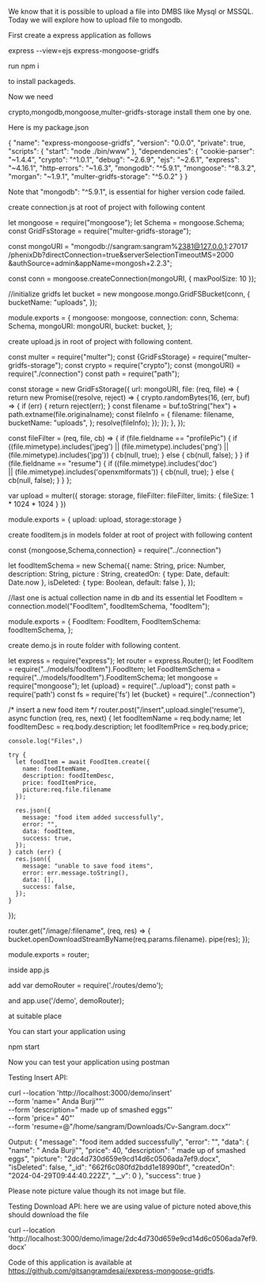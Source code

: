 We know that it is possible to upload a file into DMBS like Mysql or MSSQL.
Today we will explore how to upload file to mongodb.

First create a express application as follows

express --view=ejs express-mongoose-gridfs

run 
  npm i 

to install packageds.

Now we need

crypto,mongodb,mongoose,multer-gridfs-storage install them one by one.

Here is my package.json

{
  "name": "express-mongoose-gridfs",
  "version": "0.0.0",
  "private": true,
  "scripts": {
    "start": "node ./bin/www"
  },
  "dependencies": {
    "cookie-parser": "~1.4.4",
    "crypto": "^1.0.1",
    "debug": "~2.6.9",
    "ejs": "~2.6.1",
    "express": "~4.16.1",
    "http-errors": "~1.6.3",
    "mongodb": "^5.9.1",
    "mongoose": "^8.3.2",
    "morgan": "~1.9.1",
    "multer-gridfs-storage": "^5.0.2"
  }
}

Note that  "mongodb": "^5.9.1", is essential for higher version code failed.

create connection.js at root of project with following content

let mongoose = require("mongoose");
let Schema = mongoose.Schema;
const GridFsStorage = require("multer-gridfs-storage");

const mongoURI =
  "mongodb://sangram:sangram%2381@127.0.0.1:27017
/phenixDb?directConnection=true&serverSelectionTimeoutMS=2000
&authSource=admin&appName=mongosh+2.2.3";

const conn = mongoose.createConnection(mongoURI, { maxPoolSize: 10 });

//initialize gridfs
let bucket = new mongoose.mongo.GridFSBucket(conn, {
  bucketName: "uploads",
});

module.exports = {
  mongoose: mongoose,
  connection: conn,
  Schema: Schema,
  mongoURI: mongoURI,
  bucket: bucket,
};


create upload.js in root of project with following content.

const multer = require("multer");
const {GridFsStorage} = require("multer-gridfs-storage");
const crypto = require("crypto");
const {mongoURI} = require("./connection")
const path = require("path");

const storage = new GridFsStorage({
  url: mongoURI,
  file: (req, file) => {
    return new Promise((resolve, reject) => {
      crypto.randomBytes(16, (err, buf) => {
        if (err) {
          return reject(err);
        }
        const filename = buf.toString("hex") + path.extname(file.originalname);
        const fileInfo = {
          filename: filename,
          bucketName: "uploads",
        };
        resolve(fileInfo);
      });
    });
  },
});

const fileFilter = (req, file, cb) => {
    if (file.fieldname == "profilePic") {
        if ((file.mimetype).includes('jpeg') 
       || (file.mimetype).includes('png') 
       || (file.mimetype).includes('jpg')) {
            cb(null, true);
        } else {
            cb(null, false);
        }
    }
    if (file.fieldname == "resume") {
        if ((file.mimetype).includes('doc')  
        || (file.mimetype).includes('openxmlformats')) {
            cb(null, true);
        } else {
            cb(null, false);
        }
    }
};

var upload = multer({ storage: storage, fileFilter: fileFilter, 
    limits: { fileSize: 1 * 1024 * 1024 } })

module.exports = {
    upload: upload,
    storage:storage
}

create foodItem.js in models folder at root of project with following
content

const {mongoose,Schema,connection} = require("../connection")

let foodItemSchema = new Schema({
  name: String,
  price: Number,
  description: String,
  picture : String,
  createdOn: { type: Date, default: Date.now },
  isDeleted: { type: Boolean, default: false },
});

//last one is actual collection name in db and its essential
let FoodItem = connection.model("FoodItem", foodItemSchema, "foodItem");

module.exports = {
  FoodItem: FoodItem,
  FoodItemSchema: foodItemSchema,
};


create demo.js in route folder with following content.

let express = require("express");
let router = express.Router();
let FoodItem = require("../models/foodItem").FoodItem;
let FoodItemSchema = require("../models/foodItem").FoodItemSchema;
let mongoose = require("mongoose");
let {upload} = require("../upload");
const path = require('path')
const fs = require('fs')
let {bucket} = require("../connection")

/* insert a new food item */
router.post("/insert",upload.single('resume'), async function (req, res, next) {
    let foodItemName = req.body.name;
    let foodItemDesc = req.body.description;
    let foodItemPrice = req.body.price;

    console.log("Files",)

    try {
      let foodItem = await FoodItem.create({
        name: foodItemName,
        description: foodItemDesc,
        price: foodItemPrice,
        picture:req.file.filename
      });
   
      res.json({
        message: "food item added successfully",
        error: "",
        data: foodItem,
        success: true,
      });
    } catch (err) {
      res.json({
        message: "unable to save food items",
        error: err.message.toString(),
        data: [],
        success: false,
      });
    }
});



router.get("/image/:filename", (req, res) => {
  bucket.openDownloadStreamByName(req.params.filename).
  pipe(res);
});


module.exports = router;


inside app.js

add 
var demoRouter = require('./routes/demo');

and
app.use('/demo', demoRouter);

at suitable place

You can start your application using

npm start

Now you can test your application using postman

Testing Insert API:

curl --location 'http://localhost:3000/demo/insert' \
--form 'name=" Anda Burji\""' \
--form 'description=" made up of smashed eggs"' \
--form 'price=" 40"' \
--form 'resume=@"/home/sangram/Downloads/Cv-Sangram.docx"'

Output:
{
    "message": "food item added successfully",
    "error": "",
    "data": {
        "name": " Anda Burji\"",
        "price": 40,
        "description": " made up of smashed eggs",
        "picture": "2dc4d730d659e9cd14d6c0506ada7ef9.docx",
        "isDeleted": false,
        "_id": "662f6c080fd2bdd1e18990bf",
        "createdOn": "2024-04-29T09:44:40.222Z",
        "__v": 0
    },
    "success": true
}

Please note picture value though its not image but file.

Testing Download API:
here we are using value of picture noted above,this should download the file

curl --location 
'http://localhost:3000/demo/image/2dc4d730d659e9cd14d6c0506ada7ef9.docx'


Code of this application is available at 
https://github.com/gitsangramdesai/express-mongoose-gridfs.